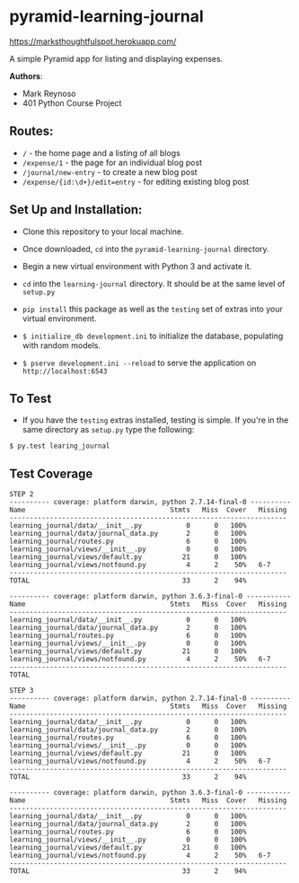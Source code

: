 # pyramid-learning-journal

https://marksthoughtfulspot.herokuapp.com/

A simple Pyramid app for listing and displaying expenses.

**Authors**:

- Mark Reynoso
- 401 Python Course Project

## Routes:

- `/` - the home page and a listing of all blogs
- `/expense/1` - the page for an individual blog post
- `/journal/new-entry` - to create a new blog post
- `/expense/{id:\d+}/edit=entry` - for editing existing blog post

## Set Up and Installation:

- Clone this repository to your local machine.

- Once downloaded, `cd` into the `pyramid-learning-journal` directory.

- Begin a new virtual environment with Python 3 and activate it.

- `cd` into the `learning-journal` directory. It should be at the same level of `setup.py`

- `pip install` this package as well as the `testing` set of extras into your virtual environment.

- `$ initialize_db development.ini` to initialize the database, populating with random models.

- `$ pserve development.ini --reload` to serve the application on `http://localhost:6543`

## To Test

- If you have the `testing` extras installed, testing is simple. If you're in the same directory as `setup.py` type the following:

```
$ py.test learing_journal
```

## Test Coverage

```
STEP 2
---------- coverage: platform darwin, python 2.7.14-final-0 ----------
Name                                    Stmts   Miss  Cover   Missing
---------------------------------------------------------------------
learning_journal/data/__init__.py           0      0   100%
learning_journal/data/journal_data.py       2      0   100%
learning_journal/routes.py                  6      0   100%
learning_journal/views/__init__.py          0      0   100%
learning_journal/views/default.py          21      0   100%
learning_journal/views/notfound.py          4      2    50%   6-7
---------------------------------------------------------------------
TOTAL                                      33      2    94%

---------- coverage: platform darwin, python 3.6.3-final-0 -----------
Name                                    Stmts   Miss  Cover   Missing
---------------------------------------------------------------------
learning_journal/data/__init__.py           0      0   100%
learning_journal/data/journal_data.py       2      0   100%
learning_journal/routes.py                  6      0   100%
learning_journal/views/__init__.py          0      0   100%
learning_journal/views/default.py          21      0   100%
learning_journal/views/notfound.py          4      2    50%   6-7
---------------------------------------------------------------------
TOTAL 

STEP 3
---------- coverage: platform darwin, python 2.7.14-final-0 ----------
Name                                    Stmts   Miss  Cover   Missing
---------------------------------------------------------------------
learning_journal/data/__init__.py           0      0   100%
learning_journal/data/journal_data.py       2      0   100%
learning_journal/routes.py                  6      0   100%
learning_journal/views/__init__.py          0      0   100%
learning_journal/views/default.py          21      0   100%
learning_journal/views/notfound.py          4      2    50%   6-7
---------------------------------------------------------------------
TOTAL                                      33      2    94%

---------- coverage: platform darwin, python 3.6.3-final-0 -----------
Name                                    Stmts   Miss  Cover   Missing
---------------------------------------------------------------------
learning_journal/data/__init__.py           0      0   100%
learning_journal/data/journal_data.py       2      0   100%
learning_journal/routes.py                  6      0   100%
learning_journal/views/__init__.py          0      0   100%
learning_journal/views/default.py          21      0   100%
learning_journal/views/notfound.py          4      2    50%   6-7
---------------------------------------------------------------------
TOTAL                                      33      2    94%
```